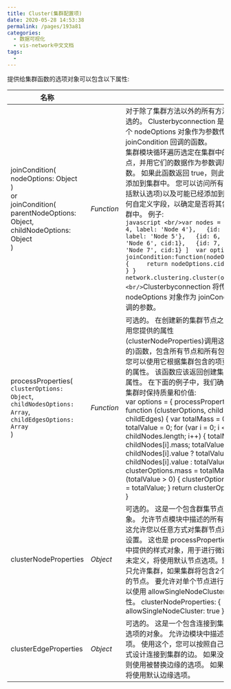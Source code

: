 ```yaml
---
title: Cluster(集群配置项)
date: 2020-05-28 14:53:38
permalink: /pages/193a81
categories: 
  - 数据可视化
  - vis-network中文文档
tags: 
  - 
---
```



提供给集群函数的选项对象可以包含以下属性:

| 名称                                                         |            |                                                              |
| ------------------------------------------------------------ | ---------- | ------------------------------------------------------------ |
| joinCondition(<br/>    nodeOptions: Object<br/>)  <br/>  or   <br/> joinCondition( <br/>      parentNodeOptions: Object,  <br/>      childNodeOptions: Object<br/>) | *Function* | 对于除了集群方法以外的所有方法都是可选的。 Clusterbyconnection 是唯一将2个 nodeOptions 对象作为参数传递给 joinCondition 回调的函数。<br/>集群模块循环遍历选定在集群中的所有节点，并用它们的数据作为参数调用这个函数。 如果此函数返回 true，则此节点将被添加到集群中。 您可以访问所有选项(包括默认选项)以及可能已经添加到节点的任何自定义字段，以确定是否将其包含在集群中。 例子:<br/>```javascript <br/>var nodes = [   {id: 4, label: 'Node 4'},   {id: 5, label: 'Node 5'},   {id: 6, label: 'Node 6', cid:1},   {id: 7, label: 'Node 7', cid:1} ]  var options = {   joinCondition:function(nodeOptions) {     return nodeOptions.cid === 1;   } }  network.clustering.cluster(options);<br/>```Clusterbyconnection 将传递2个 nodeOptions 对象作为 joinCondition 回调的参数。 |
| processProperties(<br/> `clusterOptions: Object`,<br/> `childNodesOptions: Array`,<br/> `childEdgesOptions: Array`<br/>) | *Function* | 可选的。 在创建新的集群节点之前，将使用您提供的属性(clusterNodeProperties)调用这个(可选的)函数，包含所有节点和所有包含的边。 您可以使用它根据集群包含的项更新集群的属性。 该函数应该返回创建集群节点的属性。 在下面的例子中，我们确保在形成集群时保持质量和价值: <br/>var options = {   processProperties: function (clusterOptions,       childNodes, childEdges) {     var totalMass = 0;     var totalValue = 0;     for (var i = 0; i < childNodes.length; i++) {       totalMass += childNodes[i].mass;       totalValue = childNodes[i].value         ? totalValue + childNodes[i].value         : totalValue;     }     clusterOptions.mass = totalMass;     if (totalValue > 0) {       clusterOptions.value = totalValue;     }     return clusterOptions;   }, } |
| clusterNodeProperties                                        | *Object*   | 可选的。 这是一个包含群集节点选项的对象。 允许节点模块中描述的所有选项。 这允许您以任意方式对集群节点进行样式设置。 这也是 processProperties 函数中提供的样式对象，用于进行微调。 如果未定义，将使用默认节点选项。默认功能只允许集群，如果集群将包含2个或更多的节点。 要允许对单个节点进行集群，可以使用 allowSingleNodeCluster: true 属性。 clusterNodeProperties: {         allowSingleNodeCluster: true     } |
| clusterEdgeProperties                                        | *Object*   | 可选的。 这是一个包含连接到集群的边的选项的对象。 允许边模块中描述的所有选项。 使用这个，您可以按照自己想要的方式设计连接到集群的边。 如果没有提供，则使用被替换边缘的选项。 如果未定义，将使用默认边缘选项。 |



